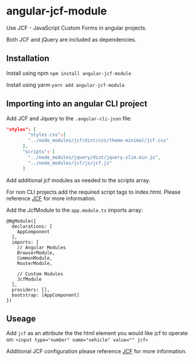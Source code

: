 # angular-jcf-module 
Use JCF - JavaScript Custom Forms in angular projects. 

Both JCF and jQuery are included as dependencies.

## Installation
Install using npm 
`npm install angular-jcf-module`

Install using yarm
`yarn add angular-jcf-module`

## Importing into an angular CLI project
Add JCF and Jquery to the `.angular-cli-json` file:
```JSON
"styles": [
        "styles.css":[
        "../node_modules/jcf/dist/css/theme-minimal/jcf.css"
      ],
      "scripts": [
        "../node_modules/jquery/dist/jquery.slim.min.js",
        "../node_modules/jcf/js/jcf.js"
      ]
```
Add additional jcf modules as needed to the scripts array.

For non CLI projects add the required script tags to index.html. Please reference [JCF](https://github.com/w3co/jcf/blob/master/README.md) for more information.

Add the JcfModule to the `app.module.ts` imports array:
```
@NgModule({
  declarations: [
    AppComponent
  ],
  imports: [
    // Angular Modules
    BrowserModule,
    CommonModule,
    RouterModule,

    // Custom Modules
    JcfModule
  ],
  providers: [],
  bootstrap: [AppComponent]
})
```

## Useage

Add `jcf` as an attribute the the html element you would like jcf to operate on:
`<input type="number" name="vehicle" value="" jcf>`

Additional JCF configuration please reference [JCF](https://github.com/w3co/jcf/blob/master/README.md) for more information.
